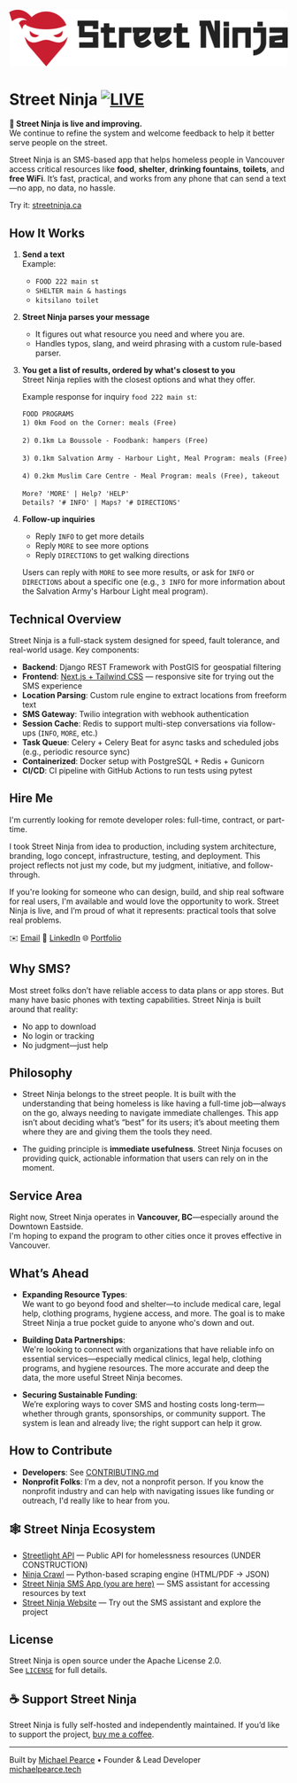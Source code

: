 ![Street Ninja logo](logo.png)

# Street Ninja [![LIVE](https://img.shields.io/badge/status-LIVE-brightgreen)](https://streetninja.ca)

**🚧 Street Ninja is live and improving.**  
We continue to refine the system and welcome feedback to help it better serve people on the street.

Street Ninja is an SMS-based app that helps homeless people in Vancouver access critical resources like **food**, **shelter**, **drinking fountains**, **toilets**, and **free WiFi**. It’s fast, practical, and works from any phone that can send a text—no app, no data, no hassle.

Try it: [streetninja.ca](https://streetninja.ca/try-it-out)


## How It Works

1. **Send a text**  
   Example:  
   - `FOOD 222 main st`  
   - `SHELTER main & hastings`  
   - `kitsilano toilet`

2. **Street Ninja parses your message**  
   - It figures out what resource you need and where you are.
   - Handles typos, slang, and weird phrasing with a custom rule-based parser.

3. **You get a list of results, ordered by what's closest to you**  
   Street Ninja replies with the closest options and what they offer.  

   Example response for inquiry `food 222 main st`:  
   ```
   FOOD PROGRAMS
   1) 0km Food on the Corner: meals (Free) 

   2) 0.1km La Boussole - Foodbank: hampers (Free) 

   3) 0.1km Salvation Army - Harbour Light, Meal Program: meals (Free) 

   4) 0.2km Muslim Care Centre - Meal Program: meals (Free), takeout 

   More? 'MORE' | Help? 'HELP'
   Details? '# INFO' | Maps? '# DIRECTIONS'
   ```

4. **Follow-up inquiries**  
   - Reply `INFO` to get more details  
   - Reply `MORE` to see more options  
   - Reply `DIRECTIONS` to get walking directions

   Users can reply with `MORE` to see more results, or ask for `INFO` or `DIRECTIONS` about a specific one (e.g., `3 INFO` for more information about the Salvation Army's Harbour Light meal program).


## Technical Overview

Street Ninja is a full-stack system designed for speed, fault tolerance, and real-world usage. Key components:

- **Backend**: Django REST Framework with PostGIS for geospatial filtering
- **Frontend**: [Next.js + Tailwind CSS](https://github.com/firstflush/website_street_ninja) — responsive site for trying out the SMS experience
- **Location Parsing**: Custom rule engine to extract locations from freeform text
- **SMS Gateway**: Twilio integration with webhook authentication
- **Session Cache**: Redis to support multi-step conversations via follow-ups (`INFO`, `MORE`, etc.)
- **Task Queue**: Celery + Celery Beat for async tasks and scheduled jobs (e.g., periodic resource sync)
- **Containerized**: Docker setup with PostgreSQL + Redis + Gunicorn
- **CI/CD**: CI pipeline with GitHub Actions to run tests using pytest


## Hire Me

I'm currently looking for remote developer roles: full-time, contract, or part-time.

I took Street Ninja from idea to production, including system architecture, branding, logo concept, infrastructure, testing, and deployment. This project reflects not just my code, but my judgment, initiative, and follow-through.

If you're looking for someone who can design, build, and ship real software for real users, I'm available and would love the opportunity to work. Street Ninja is live, and I’m proud of what it represents: practical tools that solve real problems. 

✉️ [Email](mailto:michaelpearce@streetninja.ca)
🔗 [LinkedIn](https://www.linkedin.com/in/michael-pearce-340279286/)
🌐 [Portfolio](https://michaelpearce.tech)


## Why SMS?

Most street folks don’t have reliable access to data plans or app stores. But many have basic phones with texting capabilities. Street Ninja is built around that reality:  
- No app to download  
- No login or tracking  
- No judgment—just help


## Philosophy

- Street Ninja belongs to the street people. It is built with the understanding that being homeless is like having a full-time job—always on the go, always needing to navigate immediate challenges. This app isn’t about deciding what’s “best” for its users; it’s about meeting them where they are and giving them the tools they need.

- The guiding principle is **immediate usefulness**. Street Ninja focuses on providing quick, actionable information that users can rely on in the moment.


## Service Area

Right now, Street Ninja operates in **Vancouver, BC**—especially around the Downtown Eastside.  
I'm hoping to expand the program to other cities once it proves effective in Vancouver.


## What’s Ahead

- **Expanding Resource Types**:  
  We want to go beyond food and shelter—to include medical care, legal help, clothing programs, hygiene access, and more. The goal is to make Street Ninja a true pocket guide to anyone who's down and out.

- **Building Data Partnerships**:  
  We're looking to connect with organizations that have reliable info on essential services—especially medical clinics, legal help, clothing programs, and hygiene resources. The more accurate and deep the data, the more useful Street Ninja becomes.

- **Securing Sustainable Funding**:  
  We’re exploring ways to cover SMS and hosting costs long-term—whether through grants, sponsorships, or community support. The system is lean and already live; the right support can help it grow.


## How to Contribute

- **Developers**: See [CONTRIBUTING.md](CONTRIBUTING.md)  
- **Nonprofit Folks**: I’m a dev, not a nonprofit person. If you know the nonprofit industry and can help with navigating issues like funding or outreach, I'd really like to hear from you.


## 🕸 Street Ninja Ecosystem

- [Streetlight API](https://github.com/FirstFlush/streetlight-api) — Public API for homelessness resources (UNDER CONSTRUCTION)
- [Ninja Crawl](https://github.com/FirstFlush/ninja_crawl) — Python-based scraping engine (HTML/PDF → JSON)
- [Street Ninja SMS App (you are here)](https://github.com/FirstFlush/street_ninja) — SMS assistant for accessing resources by text
- [Street Ninja Website](https://github.com/FirstFlush/website_street_ninja) — Try out the SMS assistant and explore the project


## License

Street Ninja is open source under the Apache License 2.0.  
See [`LICENSE`](LICENSE) for full details.


## ☕ Support Street Ninja

Street Ninja is fully self-hosted and independently maintained.
If you’d like to support the project, [buy me a coffee](https://www.buymeacoffee.com/firstflush).


---


Built by [Michael Pearce](mailto:michaelpearce@streetninja.ca) • Founder & Lead Developer  
[michaelpearce.tech](https://michaelpearce.tech)
